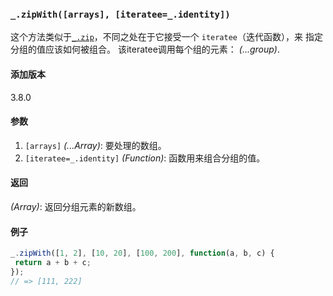 ### `_.zipWith([arrays], [iteratee=_.identity])`[​](#_zipwitharrays-iteratee_identity "_zipwitharrays-iteratee_identity的直接链接")

这个方法类似于[`_.zip`](#zip)，不同之处在于它接受一个 `iteratee`（迭代函数），来 指定分组的值应该如何被组合。 该iteratee调用每个组的元素： _(...group)_.

#### 添加版本

3.8.0

#### 参数

1.  `[arrays]` _(...Array)_: 要处理的数组。
2.  `[iteratee=_.identity]` _(Function)_: 函数用来组合分组的值。

#### 返回

_(Array)_: 返回分组元素的新数组。

#### 例子

 ```js
_.zipWith([1, 2], [10, 20], [100, 200], function(a, b, c) {
  return a + b + c;
});
// => [111, 222]

 ```